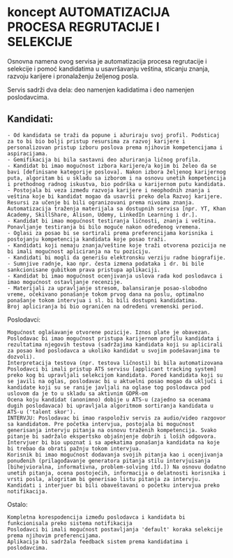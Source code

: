# koncept AUTOMATIZACIJA PROCESA REGRUTACIJE I SELEKCIJE

Osnovna namena ovog servisa je automatizacija procesa regrutacije i selekcije i pomoć kandidatima u usavršavanju veština, sticanju znanja, razvoju karijere i pronalaženju željenog posla. 

Servis sadrži dva dela: deo namenjen kadidatima i deo namenjen poslodavcima.

## Kandidati:

    - Od kandidata se traži da popune i ažuriraju svoj profil. Podsticaj za to bi bio bolji pristup resursima za razvoj karijere i personalizovan pristup izboru poslova prema njihovim kompetencijama i aspiracijama.
    - Gemifikacija bi bila sastavni deo ažuriranja ličnog profila.
    - Kandidat bi imao mogućnost izbora karijere/a kojim bi želeo da se bavi [definisane kategorije poslova]. Nakon izbora željenog karijernog puta, algoritam bi u skladu sa izborom i na osnovu unetih kompetencija i prethodnog radnog iskustva, bio podrška u karijernom putu kandidata.
    - Postojala bi veza između razvoja karijere i neophodnih znanja i veština koje bi kandidat mogao da usavrši preko dela Razvoj karijere. Resursi za učenje bi bili ogranizovani prema nivoima znanja. Automatizacija traženja materijala sa dostupnih servisa [npr. YT, Khan Academy, SkillShare, Alison, Udemy, LinkedIn Learning i dr.].
    - Kandidat bi imao mogućnost testiranja ličnosti, znanja i veština. Ponavljanje testiranja bi bilo moguće nakon određenog vremena.
    - Oglasi za posao bi se sortirali prema preferencijama korisnika i postojanju kompetencija kandidata koje posao traži.
    - Kandidati koji nemaju znanja/veštine koje traži otvorena pozicija ne bi imali mogućnost apliciranja na tu poziciju.
    - Kandidati bi mogli da generišu elektronsku verziju radne biografije.
    - Sumnjive radnje, kao npr. česta izmena podataka i dr. bi bile sankcionisane gubitkom prava pristupa aplikaciji.
    - Kandidat bi imao mogućnost ocenjivanja uslova rada kod poslodavca i imao mogućnost ostavljanje recenzije.
    - Materijali za upravljanje stresom, balansiranje posao-slobodno vreme, očekivano ponašanje tokom prvog dana na poslu, optimalno ponašanje tokom intervjua i sl. bi bili dostupni kandidatima.
    Broj apliciranja bi bio ograničen na određeni vremenski period.

Poslodavci:

    Mogućnost oglašavanje otvorene pozicije. Iznos plate je obavezan.
    Poslodavac bi imao mogućnost pristupa karijernom profilu kandidata i rezultatima njegovih testova (sadržajima kandidata koji su aplicirali za posao kod poslodavca a ukoliko kandidat u svojim podešavanjima to dozvoli).
    Interpretacija testova (npr. testova ličnosti) bi bila automatizovana
    Poslodavci bi imali pristup ATS servisu [applicant tracking system] preko kog bi upravljali selekcijom kandidata. Pored kandidata koji su se javili na oglas, poslodavac bi u aktuelni posao mogao da uključi i kandidate koji su se ranije javljali na oglase tog poslodavca pod uslovom da je to u skladu sa aktivnim GDPR-om
    Ocena koju kandidat (anonimno) dobije u ATS-u (zajedno sa ocenama dugih poslodavaca) bi upravljala algoritmom sortiranja kandidata u ATS-u ('talent skor').
    INTERVJU: Poslodavac bi imao raspoloživ servis za audio/video razgovor sa kandidatom. Pre početka intervjua, postojala bi mogućnost generisanja intervju pitanja na osnovu traženih kompetencija. Svako pitanje bi sadržalo ekspertsko objašnjenje dobrih i loših odgovora. Intervjuer bi bio upoznat i sa apekatima ponašanja kandidata na koje bi trebao da obrati pažnju tokom intervjua.
    Korisnik bi imao mogućnost dodavanja svojih pitanja kao i ocenjivanja ponuđenih (prilagođavanje generatora pitanja stilu intervjuisanja [bihejvioralna, informativna, problem-solving itd.]) Na osnovu dodatno unetih pitanja, ocena postojećih, informacija o delatnosti korisnika i vrsti posla, alogritam bi generisao listu pitanja za intervju.
    Kandidati i interjuer bi bili obaveštavani o početku intervjua preko notifikacija.

Ostalo:

    Kompletna korespodencija između poslodavca i kandidata bi funkcionisala preko sistema notifikacija
    Poslodavci bi imali mogućnost postavljanja 'default' koraka selekcije prema njihovim preferencijama.
    Aplikacija bi sadržala feedback sistem prema kandidatima i poslodavcima.


